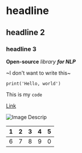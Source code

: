 # headline
## headline 2
### headline 3
**Open-source** *library* ***for NLP***

~I don't want to write this~

```
print('Hello, world')
```

This is my `code`

[Link](https://www.google.com/search?client=safari&sca_esv=4997d9601951f80e&rls=en&sxsrf=ADLYWIIf1ZtdGGE0IboFS4oHnhrg-NL9wg:1727866491960&q=картинки&udm=2&fbs=AEQNm0Cjmfui-wh8X_MyYW04R9TpEz659VicRvdQoqLb32FEYtz9ghAES1yRtdnSWbgjSrKC1IfMtFTKUsdltxh9toINrzStdIlCBceZl_foKvRSW9Tkt-sNYnmPo793dhPX8r63clcJh6cSvGw7O_CduM5FcId0Q-vu-R_OLitntAdM6EgP1N8MU8DF3jyLDjIuc8uxZ5qZoI6foDxnpVRQfebfOl_JUKxvpVRQWipraxzTga7rPjU&sa=X&ved=2ahUKEwj2wuOjxO-IAxWHERAIHUTuNEMQtKgLegQIFxAB&biw=1440&bih=820&dpr=1)

![Image Descrip](https://i.pinimg.com/236x/0e/bd/26/0ebd262c4b7f69f7ec915dbd8509328f.jpg)

| 1 | 2 | 3 | 4 | 5 |
|---|---|---|---|---|
| 6 | 7 | 8 | 9 | 0 |

